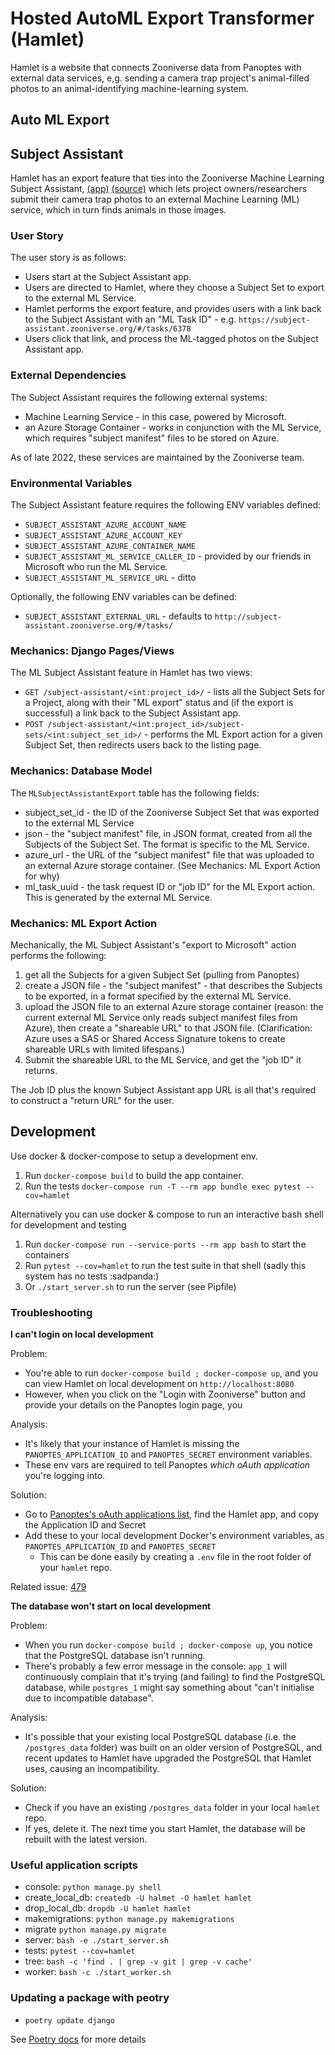 # Hosted AutoML Export Transformer (Hamlet)

Hamlet is a website that connects Zooniverse data from Panoptes with external data services, e,g. sending a camera trap project's animal-filled photos to an animal-identifying machine-learning system.

## Auto ML Export

## Subject Assistant

Hamlet has an export feature that ties into the Zooniverse Machine Learning Subject Assistant, [(app)](https://subject-assistant.zooniverse.org/) [(source)](https://github.com/zooniverse/zoo-ml-subject-assistant) which lets project owners/researchers submit their camera trap photos to an external Machine Learning (ML) service, which in turn finds animals in those images.

### User Story

The user story is as follows:
- Users start at the Subject Assistant app.
- Users are directed to Hamlet, where they choose a Subject Set to export to the external ML Service.
- Hamlet performs the export feature, and provides users with a link back to the Subject Assistant with an "ML Task ID" - e.g. `https://subject-assistant.zooniverse.org/#/tasks/6378`
- Users click that link, and process the ML-tagged photos on the Subject Assistant app.

### External Dependencies

The Subject Assistant requires the following external systems:

- Machine Learning Service - in this case, powered by Microsoft.
- an Azure Storage Container - works in conjunction with the ML Service, which requires "subject manifest" files to be stored on Azure.

As of late 2022, these services are maintained by the Zooniverse team.

### Environmental Variables

The Subject Assistant feature requires the following ENV variables defined:

- `SUBJECT_ASSISTANT_AZURE_ACCOUNT_NAME`
- `SUBJECT_ASSISTANT_AZURE_ACCOUNT_KEY`
- `SUBJECT_ASSISTANT_AZURE_CONTAINER_NAME`
- `SUBJECT_ASSISTANT_ML_SERVICE_CALLER_ID` - provided by our friends in Microsoft who run the ML Service.
- `SUBJECT_ASSISTANT_ML_SERVICE_URL` - ditto

Optionally, the following ENV variables can be defined:

- `SUBJECT_ASSISTANT_EXTERNAL_URL` - defaults to `http://subject-assistant.zooniverse.org/#/tasks/`

### Mechanics: Django Pages/Views

The ML Subject Assistant feature in Hamlet has two views:

- `GET /subject-assistant/<int:project_id>/` - lists all the Subject Sets for a Project, along with their "ML export" status and (if the export is successful) a link back to the Subject Assistant app.
- `POST /subject-assistant/<int:project_id>/subject-sets/<int:subject_set_id>/` - performs the ML Export action for a given Subject Set, then redirects users back to the listing page.

### Mechanics: Database Model

The `MLSubjectAssistantExport` table has the following fields:

- subject_set_id - the ID of the Zooniverse Subject Set that was exported to the external ML Service
- json - the "subject manifest" file, in JSON format, created from all the Subjects of the Subject Set. The format is specific to the ML Service.
- azure_url - the URL of the "subject manifest" file that was uploaded to an external Azure storage container. (See Mechanics: ML Export Action for why)
- ml_task_uuid - the task request ID or "job ID" for the ML Export action. This is generated by the external ML Service.

### Mechanics: ML Export Action

Mechanically, the ML Subject Assistant's "export to Microsoft" action performs the following:

1. get all the Subjects for a given Subject Set (pulling from Panoptes)
2. create a JSON file - the "subject manifest" - that describes the Subjects to be exported, in a format specified by the external ML Service.
3. upload the JSON file to an external Azure storage container (reason: the current external ML Service only reads subject manifest files from Azure), then create a "shareable URL" to that JSON file. (Clarification: Azure uses a SAS or Shared Access Signature tokens to create shareable URLs with limited lifespans.)
4. Submit the shareable URL to the ML Service, and get the "job ID" it returns.

The Job ID plus the known Subject Assistant app URL is all that's required to construct a "return URL" for the user.

## Development

Use docker & docker-compose to setup a development env.

1. Run `docker-compose build` to build the app container.
2. Run the tests `docker-compose run -T --rm app bundle exec pytest --cov=hamlet`

Alternatively you can use docker & compose to run an interactive bash shell for development and testing

1. Run `docker-compose run --service-ports --rm app bash` to start the containers
2. Run `pytest --cov=hamlet` to run the test suite in that shell (sadly this system has no tests :sadpanda:)
3. Or `./start_server.sh` to run the server (see Pipfile)

### Troubleshooting

**I can't login on local development**

Problem:
- You're able to run `docker-compose build ; docker-compose up`, and you can view Hamlet on local development on `http://localhost:8080`
- However, when you click on the "Login with Zooniverse" button and provide your details on the Panoptes login page, you

Analysis:
- It's likely that your instance of Hamlet is missing the `PANOPTES_APPLICATION_ID` and `PANOPTES_SECRET` environment variables.
- These env vars are required to tell Panoptes _which oAuth application_ you're logging into.

Solution:
- Go to [Panoptes's oAuth applications list,](https://panoptes.zooniverse.org/oauth/applications) find the Hamlet app, and copy the Application ID and Secret
- Add these to your local development Docker's environment variables, as `PANOPTES_APPLICATION_ID` and `PANOPTES_SECRET`
  - This can be done easily by creating a `.env` file in the root folder of your `hamlet` repo.

Related issue: [479](https://github.com/zooniverse/hamlet/issues/479)

**The database won't start on local development**

Problem:
- When you run `docker-compose build ; docker-compose up`, you notice that the PostgreSQL database isn't running. 
- There's probably a few error message in the console: `app_1` will continuously complain that it's trying (and failing) to find the PostgreSQL database, while `postgres_1` might say something about "can't initialise due to incompatible database".

Analysis:
- It's possible that your existing local PostgreSQL database (i.e. the `/postgres_data` folder) was built on an older version of PostgreSQL, and recent updates to Hamlet have upgraded the PostgreSQL that Hamlet uses, causing an incompatibility.

Solution:
- Check if you have an existing `/postgres_data` folder in your local `hamlet` repo.
- If yes, delete it. The next time you start Hamlet, the database will be rebuilt with the latest version. 

### Useful application scripts

- console: `python manage.py shell`
- create_local_db: `createdb -U halmet -O hamlet hamlet`
- drop_local_db: `dropdb -U hamlet hamlet`
- makemigrations: `python manage.py makemigrations`
- migrate `python manage.py migrate`
- server: `bash -e ./start_server.sh`
- tests: `pytest --cov=hamlet`
- tree: `bash -c 'find . | grep -v git | grep -v cache'`
- worker: `bash -c ./start_worker.sh`

### Updating a package with peotry

- `poetry update django`

See [Poetry docs](https://python-poetry.org/docs/basic-usage/#installing-dependencies) for more details

